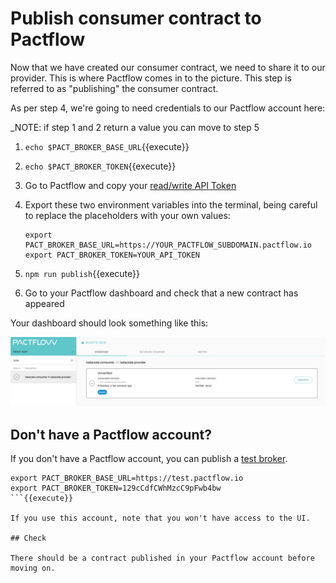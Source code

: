 # Publish consumer contract to Pactflow

Now that we have created our consumer contract, we need to share it to our provider. This is where Pactflow comes in to the picture. This step is referred to as "publishing" the consumer contract.

As per step 4, we're going to need credentials to our Pactflow account here:

_NOTE: if step 1 and 2 return a value you can move to step 5

1. `echo $PACT_BROKER_BASE_URL`{{execute}}  
2. `echo $PACT_BROKER_TOKEN`{{execute}} 
3. Go to Pactflow and copy your [read/write API Token](https://docs.pactflow.io/#configuring-your-api-token)
4. Export these two environment variables into the terminal, being careful to replace the placeholders with your own values:

   ```
   export PACT_BROKER_BASE_URL=https://YOUR_PACTFLOW_SUBDOMAIN.pactflow.io
   export PACT_BROKER_TOKEN=YOUR_API_TOKEN
   ```

5. `npm run publish`{{execute}}
6. Go to your Pactflow dashboard and check that a new contract has appeared

Your dashboard should look something like this:

![pactflow-dashboard-unverified](./assets/pactflow-dashboard-unverified.png)

## Don't have a Pactflow account?

If you don't have a Pactflow account, you can publish a [test broker](https://test.pactflow.io).

```
export PACT_BROKER_BASE_URL=https://test.pactflow.io
export PACT_BROKER_TOKEN=129cCdfCWhMzcC9pFwb4bw
```{{execute}}

If you use this account, note that you won't have access to the UI.

## Check

There should be a contract published in your Pactflow account before moving on.